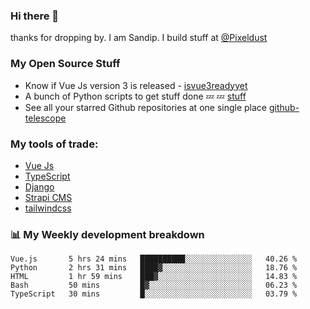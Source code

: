 ### Hi there 👋

thanks for dropping by.
I am Sandip. I build stuff at [@Pixeldust](github.com/pixeldust-in/)

###  **My Open Source Stuff**

 - Know if Vue Js version 3 is released -  [isvue3readyyet](https://github.com/sandiprb/isvue3readyyet)
 - A bunch of Python scripts to get stuff done 💤 💤 [stuff](https://github.com/sandiprb/stuff)
 - See all your starred Github repositories at one single place [github-telescope](https://github.com/sandiprb/github-telescope)



###  **My tools of trade:**
 - [Vue Js](https://github.com/vuejs/vue/)
 - [TypeScript](https://github.com/microsoft/TypeScript)
 - [Django](github.com/django/django)
 - [Strapi CMS](github.com/strapi/strapi)
 - [tailwindcss](https://github.com/tailwindlabs/tailwindcss)


###  📊 **My Weekly development breakdown**
<!--START_SECTION:waka-->
```text
Vue.js       5 hrs 24 mins   ██████████░░░░░░░░░░░░░░░   40.26 % 
Python       2 hrs 31 mins   ████▓░░░░░░░░░░░░░░░░░░░░   18.76 % 
HTML         1 hr 59 mins    ███▓░░░░░░░░░░░░░░░░░░░░░   14.83 % 
Bash         50 mins         █▓░░░░░░░░░░░░░░░░░░░░░░░   06.23 % 
TypeScript   30 mins         █░░░░░░░░░░░░░░░░░░░░░░░░   03.79 % 
```
<!--END_SECTION:waka-->
